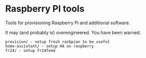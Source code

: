 Raspberry PI tools
==================

Tools for provisioning Raspberry Pi and additional software.

It may (and probably is) overengineered. You have been warned.

```
provision/ - setup fresh rasbpian to be useful
home-assistant/ - setup HA on raspberry
fr24/ - setup fr24feed
```
